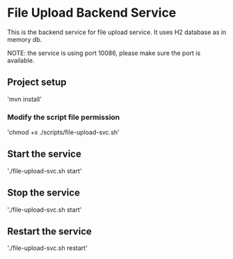 # File Upload Backend Service
This is the backend service for file upload service. It uses H2 database as in memory db.

NOTE: the service is using port 10086, please make sure the port is available.

## Project setup
'mvn install'

### Modify the script file permission
'chmod +x ./scripts/file-upload-svc.sh'

## Start the service
'./file-upload-svc.sh start'

##  Stop the service
'./file-upload-svc.sh start'

## Restart the service
'./file-upload-svc.sh restart'